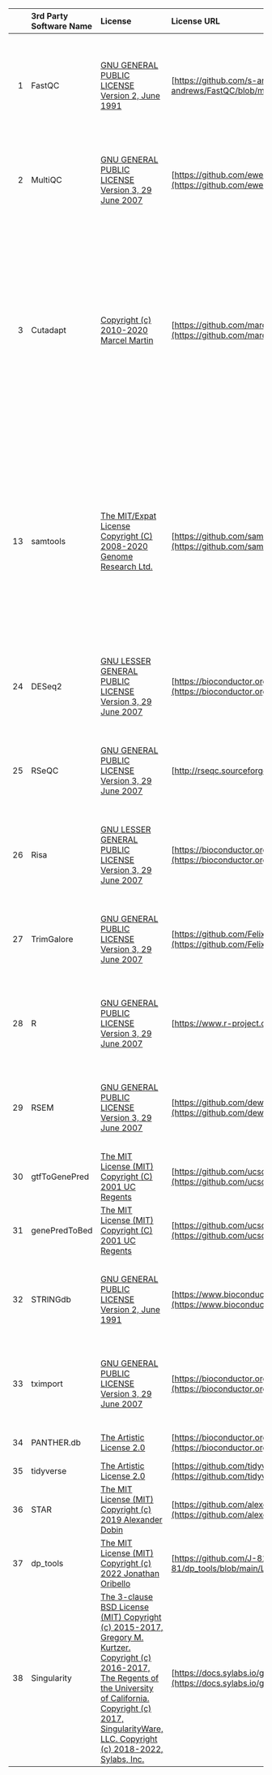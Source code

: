 |     | 3rd Party Software Name | License                                                                                                                                                                                                                                                                                         | License URL                                                                                                                                                      | Copyright Notice                                                                                                                                                                                                                                                                                                                                                                                                                                                                                                     |
| --: | :---------------------- | :---------------------------------------------------------------------------------------------------------------------------------------------------------------------------------------------------------------------------------------------------------------------------------------------- | :--------------------------------------------------------------------------------------------------------------------------------------------------------------- | :------------------------------------------------------------------------------------------------------------------------------------------------------------------------------------------------------------------------------------------------------------------------------------------------------------------------------------------------------------------------------------------------------------------------------------------------------------------------------------------------------------------- |
|   1 | FastQC                  | [GNU GENERAL PUBLIC LICENSE Version 2, June 1991](RNAseq_3rd_Party_Software_Licenses/FASTQC_LICENSE.pdf)                                                                                                                                                                                        | [https://github.com/s-andrews/FastQC/blob/master/LICENSE](https://github.com/s-andrews/FastQC/blob/master/LICENSE)                                               | Copyright (C) 1989, 1991 Free Software Foundation, Inc., 51 Franklin Street, Fifth Floor, Boston, MA 02110-1301 USA Everyone is permitted to copy and distribute verbatim copies of this license document, but changing it is not allowed.                                                                                                                                                                                                                                                                           |
|   2 | MultiQC                 | [GNU GENERAL PUBLIC LICENSE Version 3, 29 June 2007](RNAseq_3rd_Party_Software_Licenses/MultiQC_LICENSE.pdf)                                                                                                                                                                                    | [https://github.com/ewels/MultiQC/blob/master/LICENSE](https://github.com/ewels/MultiQC/blob/master/LICENSE)                                                     | Copyright (C) 2007 Free Software Foundation, Inc <http://fsf.org/> Everyone is permitted to copy and distribute verbatim copies of this license document, but changing it is not allowed.                                                                                                                                                                                                                                                                                                                            |
|   3 | Cutadapt                | [Copyright (c) 2010-2020 Marcel Martin](RNAseq_3rd_Party_Software_Licenses/cutadapt_LICENSE.pdf)                                                                                                                                                                                                | [https://github.com/marcelm/cutadapt/blob/main/LICENSE](https://github.com/marcelm/cutadapt/blob/main/LICENSE)                                                   | Copyright (c) 2010-2020 Marcel Martin <marcel.martin@scilifelab.se> Permission is hereby granted, free of charge, to any person obtaining a copy of this software and associated documentation files (the "Software"), to deal in the Software without restriction, including without limitation the rights to use, copy, modify, merge, publish, distribute, sublicense, and/or sell copies of the Software, and to permit persons to whom the Software is furnished to do so, subject to the following conditions: |
|  13 | samtools                | [The MIT/Expat License Copyright (C) 2008-2020 Genome Research Ltd.](RNAseq_3rd_Party_Software_Licenses/samtools_LICENSE.pdf)                                                                                                                                                                   | [https://github.com/samtools/samtools/blob/develop/LICENSE](https://github.com/samtools/samtools/blob/develop/LICENSE)                                           | Copyright (C) 2008-2021 Genome Research Ltd. Permission is hereby granted, free of charge, to any person obtaining a copy of this software and associated documentation files (the "Software"), to deal in the Software without restriction, including without limitation the rights to use, copy, modify, merge, publish, distribute, sublicense, and/or sell copies of the Software, and to permit persons to whom the Software is furnished to do so, subject to the following conditions:                        |
|  24 | DESeq2                  | [GNU LESSER GENERAL PUBLIC LICENSE Version 3, 29 June 2007](RNAseq_3rd_Party_Software_Licenses/lgpl-3.0_GENERIC.pdf)                                                                                                                                                                            | [https://bioconductor.org/packages/release/bioc/html/DESeq2.html](https://bioconductor.org/packages/release/bioc/html/DESeq2.html)                               | Copyright (C) 2007 Free Software Foundation, Inc. http://fsf.org/ Everyone is permitted to copy and distribute verbatim copies of this license document, but changing it is not allowed.                                                                                                                                                                                                                                                                                                                             |
|  25 | RSeQC                   | [GNU GENERAL PUBLIC LICENSE Version 3, 29 June 2007](RNAseq_3rd_Party_Software_Licenses/gpl-3.0_GENERIC.pdf)                                                                                                                                                                                    | [http://rseqc.sourceforge.net](http://rseqc.sourceforge.net)                                                                                                     | Copyright (C) 2007 Free Software Foundation, Inc. http://fsf.org/ Everyone is permitted to copy and distribute verbatim copies of this license document, but changing it is not allowed.                                                                                                                                                                                                                                                                                                                             |
|  26 | Risa                    | [GNU LESSER GENERAL PUBLIC LICENSE Version 3, 29 June 2007](RNAseq_3rd_Party_Software_Licenses/lgpl-3.0_GENERIC.pdf)                                                                                                                                                                            | [https://bioconductor.org/packages/release/bioc/html/Risa.html](https://bioconductor.org/packages/release/bioc/html/Risa.html)                                   | Copyright (C) 2007 Free Software Foundation, Inc. http://fsf.org/ Everyone is permitted to copy and distribute verbatim copies of this license document, but changing it is not allowed.                                                                                                                                                                                                                                                                                                                             |
|  27 | TrimGalore              | [GNU GENERAL PUBLIC LICENSE Version 3, 29 June 2007](RNAseq_3rd_Party_Software_Licenses/gpl-3.0_GENERIC.pdf)                                                                                                                                                                                    | [https://github.com/FelixKrueger/TrimGalore/blob/master/LICENSE](https://github.com/FelixKrueger/TrimGalore/blob/master/LICENSE)                                 | Copyright (C) 2007 Free Software Foundation, Inc. http://fsf.org/ Everyone is permitted to copy and distribute verbatim copies of this license document, but changing it is not allowed.                                                                                                                                                                                                                                                                                                                             |
|  28 | R                       | [GNU GENERAL PUBLIC LICENSE Version 3, 29 June 2007](RNAseq_3rd_Party_Software_Licenses/gpl-3.0_GENERIC.pdf)                                                                                                                                                                                    | [https://www.r-project.org/Licenses/](https://www.r-project.org/Licenses/)                                                                                       | Copyright (C) 2007 Free Software Foundation, Inc. http://fsf.org/ Everyone is permitted to copy and distribute verbatim copies of this license document, but changing it is not allowed.                                                                                                                                                                                                                                                                                                                             |
|  29 | RSEM                    | [GNU GENERAL PUBLIC LICENSE Version 3, 29 June 2007](RNAseq_3rd_Party_Software_Licenses/gpl-3.0_GENERIC.pdf)                                                                                                                                                                                    | [https://github.com/deweylab/RSEM/blob/master/README.md#license](https://github.com/deweylab/RSEM/blob/master/README.md#license)                                 | Copyright (C) 2007 Free Software Foundation, Inc. http://fsf.org/ Everyone is permitted to copy and distribute verbatim copies of this license document, but changing it is not allowed.                                                                                                                                                                                                                                                                                                                             |
|  30 | gtfToGenePred           | [The MIT License (MIT) Copyright (C) 2001 UC Regents](RNAseq_3rd_Party_Software_Licenses/ucscGenomeBrowser-kent-license-MIT.pdf)                                                                                                                                                                | [https://github.com/ucscGenomeBrowser/kent/blob/master/LICENSE](https://github.com/ucscGenomeBrowser/kent/blob/master/LICENSE)                                   | Copyright (C) 2001 UC Regents                                                                                                                                                                                                                                                                                                                                                                                                                                                                                        |
|  31 | genePredToBed           | [The MIT License (MIT) Copyright (C) 2001 UC Regents](RNAseq_3rd_Party_Software_Licenses/ucscGenomeBrowser-kent-license-MIT.pdf)                                                                                                                                                                | [https://github.com/ucscGenomeBrowser/kent/blob/master/LICENSE](https://github.com/ucscGenomeBrowser/kent/blob/master/LICENSE)                                   | Copyright (C) 2001 UC Regents                                                                                                                                                                                                                                                                                                                                                                                                                                                                                        |
|  32 | STRINGdb                | [GNU GENERAL PUBLIC LICENSE Version 2, June 1991](RNAseq_3rd_Party_Software_Licenses/gpl-2.0_GENERIC.pdf)                                                                                                                                                                                       | [https://www.bioconductor.org/packages/release/bioc/html/STRINGdb.html](https://www.bioconductor.org/packages/release/bioc/html/STRINGdb.html)                   | Copyright (C) 2007 Free Software Foundation, Inc. http://fsf.org/ Everyone is permitted to copy and distribute verbatim copies of this license document, but changing it is not allowed.                                                                                                                                                                                                                                                                                                                             |
|  33 | tximport                | [GNU GENERAL PUBLIC LICENSE Version 3, 29 June 2007](RNAseq_3rd_Party_Software_Licenses/gpl-3.0_GENERIC.pdf)                                                                                                                                                                                    | [https://bioconductor.org/packages/release/bioc/html/tximport.html](https://bioconductor.org/packages/release/bioc/html/tximport.html)                           | Copyright (C) 2007 Free Software Foundation, Inc. http://fsf.org/ Everyone is permitted to copy and distribute verbatim copies of this license document, but changing it is not allowed.                                                                                                                                                                                                                                                                                                                             |
|  34 | PANTHER.db              | [The Artistic License 2.0](RNAseq_3rd_Party_Software_Licenses/artistic-2.0_GENERIC.pdf)                                                                                                                                                                                                         | [https://bioconductor.org/packages/release/data/annotation/html/PANTHER.db.html](https://bioconductor.org/packages/release/data/annotation/html/PANTHER.db.html) | Copyright (C) 2000-20006 The Perl Foundation.                                                                                                                                                                                                                                                                                                                                                                                                                                                                        |
|  35 | tidyverse               | [The Artistic License 2.0](RNAseq_3rd_Party_Software_Licenses/tidyverse_LICENSE.pdf)                                                                                                                                                                                                            | [https://github.com/tidyverse/tidyverse/blob/main/LICENSE.md](https://github.com/tidyverse/tidyverse/blob/main/LICENSE.md)                                       | Copyright (c) 2021 tidyverse authors                                                                                                                                                                                                                                                                                                                                                                                                                                                                                 |
|  36 | STAR                    | [The MIT License (MIT) Copyright (c) 2019 Alexander Dobin](RNAseq_3rd_Party_Software_Licenses/STAR_LICENSE.pdf)                                                                                                                                                                                 | [https://github.com/alexdobin/STAR/blob/master/LICENSE](https://github.com/alexdobin/STAR/blob/master/LICENSE)                                                   | Copyright (c) 2019 Alexander Dobin                                                                                                                                                                                                                                                                                                                                                                                                                                                                                   |
|  37 | dp_tools                | [The MIT License (MIT) Copyright (c) 2022 Jonathan Oribello](RNAseq_3rd_Party_Software_Licenses/dp_tools_LICENSE.pdf)                                                                                                                                                                           | [https://github.com/J-81/dp_tools/blob/main/LICENSE](https://github.com/J-81/dp_tools/blob/main/LICENSE)                                                         | Copyright (c) 2022 Jonathan Oribello                                                                                                                                                                                                                                                                                                                                                                                                                                                                                 |
|  38 | Singularity             | [The 3-clause BSD License (MIT) Copyright (c) 2015-2017, Gregory M. Kurtzer. Copyright (c) 2016-2017, The Regents of the University of California. Copyright (c) 2017, SingularityWare, LLC. Copyright (c) 2018-2022, Sylabs, Inc.](RNAseq_3rd_Party_Software_Licenses/Singularity_LICENSE.pdf) | [https://docs.sylabs.io/guides/3.9/user-guide/license.html](https://docs.sylabs.io/guides/3.9/user-guide/license.html)                                           | Copyright (c) 2015-2017, Gregory M. Kurtzer. Copyright (c) 2016-2017, The Regents of the University of California. Copyright (c) 2017, SingularityWare, LLC. Copyright (c) 2018-2022, Sylabs, Inc.                                                                                                                                                                                                                                                                                                                   |
